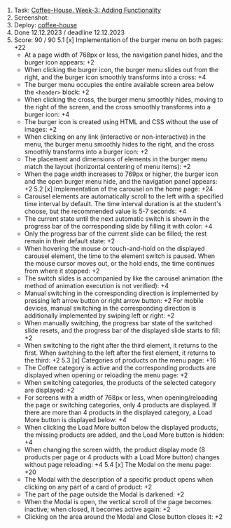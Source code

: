 1. Task: [Coffee-House. Week-3: Adding Functionality](https://github.com/rolling-scopes-school/tasks/blob/master/tasks/coffee-house/coffee-house-week3.md)
2. Screenshot:
3. Deploy: [coffee-house](https://rolling-scopes-school.github.io/k98940-JSFE2023Q4/coffee-house)
4. Done 12.12.2023 / deadline 12.12.2023
5. Score: 90 / 90
  5.1 [x] Implementation of the burger menu on both pages: +22
    - At a page width of 768px or less, the navigation panel hides, and the burger icon appears: +2
    - When clicking the burger icon, the burger menu slides out from the right, and the burger icon smoothly transforms into a cross: +4
    - The burger menu occupies the entire available screen area below the ```<header>``` block: +2
    - When clicking the cross, the burger menu smoothly hides, moving to the right of the screen, and the cross smoothly transforms into a burger icon: +4
    - The burger icon is created using HTML and CSS without the use of images: +2
    - When clicking on any link (interactive or non-interactive) in the menu, the burger menu smoothly hides to the right, and the cross smoothly transforms into a burger icon: +2
    - The placement and dimensions of elements in the burger menu match the layout (horizontal centering of menu items): +2
    - When the page width increases to 769px or higher, the burger icon and the open burger menu hide, and the navigation panel appears: +2
  5.2 [x] Implementation of the carousel on the home page: +24
    - Carousel elements are automatically scroll to the left with a specified time interval by default. The time interval duration is at the student's choose, but the recommended value is 5-7 seconds: +4
    - The current state until the next automatic switch is shown in the progress bar of the corresponding slide by filling it with color: +4
    - Only the progress bar of the current slide can be filled; the rest remain in their default state: +2
    - When hovering the mouse or touch-and-hold on the displayed carousel element, the time to the element switch is paused. When the mouse cursor moves out, or the hold ends, the time continues from where it stopped: +2
    - The switch slides is accompanied by like the carousel animation (the method of animation execution is not verified): +4
    - Manual switching in the corresponding direction is implemented by pressing left arrow button or right arrow button: +2
    For mobile devices, manual switching in the corresponding direction is additionally implemented by swiping left or right: +2
    - When manually switching, the progress bar state of the switched slide resets, and the progress bar of the displayed slide starts to fill: +2
    - When switching to the right after the third element, it returns to the first. When switching to the left after the first element, it returns to the third: +2
  5.3 [x] Categories of products on the menu page: +16
    - The Coffee category is active and the corresponding products are displayed when opening or reloading the menu page: +2
    - When switching categories, the products of the selected category are displayed: +2
    - For screens with a width of 768px or less, when opening/reloading the page or switching categories, only 4 products are displayed. If there are more than 4 products in the displayed category, a Load More button is displayed below: +4
    - When clicking the Load More button below the displayed products, the missing products are added, and the Load More button is hidden: +4
    - When changing the screen width, the product display mode (8 products per page or 4 products with a Load More button) changes without page reloading: +4
  5.4 [x] The Modal on the menu page: +20
    - The Modal with the description of a specific product opens when clicking on any part of a card of product: +2
    - The part of the page outside the Modal is darkened: +2
    - When the Modal is open, the vertical scroll of the page becomes inactive; when closed, it becomes active again: +2
    - Clicking on the area around the Modal and Close button closes it: +2